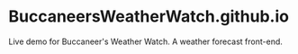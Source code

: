 # BuccaneersWeatherWatch.github.io
Live demo for Buccaneer's Weather Watch. A weather forecast front-end.
